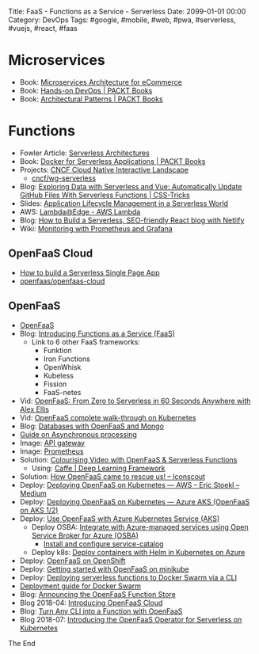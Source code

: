 Title: FaaS - Functions as a Service - Serverless
Date: 2099-01-01 00:00
Category: DevOps
Tags: #google, #mobile, #web, #pwa, #serverless, #vuejs, #react, #faas

# Microservices

* Book: [Microservices Architecture for eCommerce](http://go.divante.co/microservices-architecture-ecommerce/)
* Book: [Hands-on DevOps | PACKT Books](https://www.packtpub.com/virtualization-and-cloud/hands-devops)
* Book: [Architectural Patterns | PACKT Books](https://www.packtpub.com/application-development/architectural-patterns)

# Functions

* Fowler Article: [Serverless Architectures](https://martinfowler.com/articles/serverless.html)
* Book: [Docker for Serverless Applications | PACKT Books](https://www.packtpub.com/virtualization-and-cloud/docker-serverless-applications)
* Projects: [CNCF Cloud Native Interactive Landscape](https://landscape.cncf.io/landscape=serverless)
    * [cncf/wg-serverless](https://github.com/cncf/wg-serverless#landscape) 
* Blog: [Exploring Data with Serverless and Vue: Automatically Update GitHub Files With Serverless Functions | CSS-Tricks](https://css-tricks.com/exploring-data-with-serverless-and-vue-part-i/)
* Slides: [Application Lifecycle Management in a Serverless World](https://www.slideshare.net/AmazonWebServices/application-lifecycle-management-in-a-serverless-world)
* AWS: [Lambda@Edge - AWS Lambda](https://docs.aws.amazon.com/lambda/latest/dg/lambda-edge.html)
* Blog: [How to Build a Serverless, SEO-friendly React blog with Netlify](https://buttercms.com/blog/serverless-react-blog-tutorial)
* Wiki: [Monitoring with Prometheus and Grafana](https://github.com/hashicorp/faas-nomad/wiki/Monitoring-with-Prometheus-and-Grafana)

## OpenFaaS Cloud

* [How to build a Serverless Single Page App](https://www.openfaas.com/blog/serverless-single-page-app/)
* [openfaas/openfaas-cloud](https://github.com/openfaas/openfaas-cloud#get-started)

## OpenFaaS

* [OpenFaaS](https://www.openfaas.com/)
* Blog: [Introducing Functions as a Service (FaaS)](https://blog.alexellis.io/introducing-functions-as-a-service/)
    * Link to 6 other FaaS frameworks: 
        * Funktion
        * Iron Functions
        * OpenWhisk
        * Kubeless
        * Fission
        * FaaS-netes
* Vid: [OpenFaaS: From Zero to Serverless in 60 Seconds Anywhere with Alex Ellis](https://www.youtube.com/watch?v=C3agSKv2s_w)
* Vid: [OpenFaaS complete walk-through on Kubernetes](https://www.youtube.com/watch?v=0DbrLsUvaso)
* Blog: [Databases with OpenFaaS and Mongo](https://blog.alexellis.io/serverless-databases-with-openfaas-and-mongo/)
* [Guide on Asynchronous processing](https://github.com/openfaas/faas/blob/master/guide/asynchronous.md)
* Image: [API gateway](https://hub.docker.com/r/functions/gateway/)
* Image: [Prometheus](https://hub.docker.com/r/functions/prometheus/)
* Solution: [Colourising Video with OpenFaaS &amp; Serverless Functions](https://finnian.io/blog/colourising-video-with-openfaas-serverless-functions/)
    * Using: [Caffe | Deep Learning Framework](http://caffe.berkeleyvision.org/)
* Solution: [How OpenFaaS came to rescue us! – Iconscout](https://medium.com/iconscout/how-openfaas-came-to-rescue-us-ec129518cd46)
* Deploy: [Deploying OpenFaaS on Kubernetes — AWS – Eric Stoekl – Medium](https://medium.com/@ericstoekl/deploying-openfaas-on-kubernetes-aws-259ec9515e3c)
* Deploy: [Deploying OpenFaaS on Kubernetes — Azure AKS (OpenFaaS on AKS 1/2)](https://medium.com/@ericstoekl/deploying-openfaas-on-kubernetes-azure-aks-4eea99d0743f)
* Deploy: [Use OpenFaaS with Azure Kubernetes Service (AKS)](https://docs.microsoft.com/da-dk/azure/aks/openfaas)
    * Deploy OSBA: [Integrate with Azure-managed services using Open Service Broker for Azure (OSBA)](https://docs.microsoft.com/da-dk/azure/aks/integrate-azure)
        * [Install and configure service-catalog](https://github.com/manifoldco/service-catalog-tutorial/blob/master/labs/install-and-configure-service-catalog.md)
    * Deploy k8s: [Deploy containers with Helm in Kubernetes on Azure](https://docs.microsoft.com/da-dk/azure/aks/kubernetes-helm)
* Deploy: [OpenFaaS on OpenShift](https://blog.openshift.com/openfaas-on-openshift/)
* Deploy: [Getting started with OpenFaaS on minikube](https://medium.com/devopslinks/getting-started-with-openfaas-on-minikube-634502c7acdf)
* Deploy: [Deploying serverless functions to Docker Swarm via a CLI](https://dev.to/developius/functions-as-a-service---deploying-functions-to-docker-swarm-via-a-cli)
* [Deployment guide for Docker Swarm](https://docs.openfaas.com/deployment/docker-swarm/)
* Blog: [Announcing the OpenFaaS Function Store](https://blog.alexellis.io/announcing-function-store/)
* Blog 2018-04: [Introducing OpenFaaS Cloud](https://blog.alexellis.io/introducing-openfaas-cloud/)
* Blog: [Turn Any CLI into a Function with OpenFaaS](https://blog.alexellis.io/cli-functions-with-openfaas/)
* Blog 2018-07: [Introducing the OpenFaaS Operator for Serverless on Kubernetes](https://blog.alexellis.io/introducing-the-openfaas-operator/)

The End
